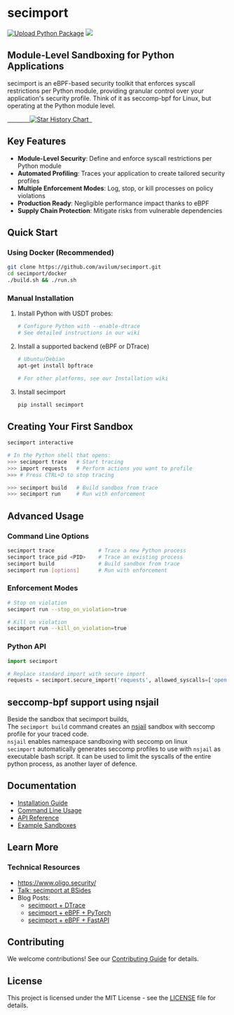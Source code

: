 # secimport

[![Upload Python Package](https://github.com/avilum/secimport/actions/workflows/python-publish.yml/badge.svg)](https://github.com/avilum/secimport/actions/workflows/python-publish.yml)
![](https://img.shields.io/badge/Test_Coverage-90%-blue)

## Module-Level Sandboxing for Python Applications

secimport is an eBPF-based security toolkit that enforces syscall restrictions per Python module, providing granular control over your application's security profile. Think of it as seccomp-bpf for Linux, but operating at the Python module level.

<a href="https://star-history.com/#avilum/secimport&Date">
 <picture>
   <source media="(prefers-color-scheme: dark)" srcset="https://api.star-history.com/svg?repos=avilum/secimport&type=Date&theme=dark" />
   <source media="(prefers-color-scheme: light)" srcset="https://api.star-history.com/svg?repos=avilum/secimport&type=Date" />
   <img alt="Star History Chart" src="https://api.star-history.com/svg?repos=avilum/secimport&type=Date" />
 </picture>
</a>

## Key Features

- **Module-Level Security**: Define and enforce syscall restrictions per Python module
- **Automated Profiling**: Traces your application to create tailored security profiles
- **Multiple Enforcement Modes**: Log, stop, or kill processes on policy violations
- **Production Ready**: Negligible performance impact thanks to eBPF
- **Supply Chain Protection**: Mitigate risks from vulnerable dependencies

## Quick Start

### Using Docker (Recommended)

```bash
git clone https://github.com/avilum/secimport.git
cd secimport/docker
./build.sh && ./run.sh
```

### Manual Installation

1. Install Python with USDT probes:
   ```bash
   # Configure Python with --enable-dtrace
   # See detailed instructions in our wiki
   ```

2. Install a supported backend (eBPF or DTrace)
   ```bash
   # Ubuntu/Debian
   apt-get install bpftrace

   # For other platforms, see our Installation wiki
   ```

3. Install secimport
   ```bash
   pip install secimport
   ```

## Creating Your First Sandbox

```bash
secimport interactive

# In the Python shell that opens:
>>> secimport trace   # Start tracing
>>> import requests   # Perform actions you want to profile
>>> # Press CTRL+D to stop tracing

>>> secimport build   # Build sandbox from trace
>>> secimport run     # Run with enforcement
```

## Advanced Usage

### Command Line Options

```bash
secimport trace              # Trace a new Python process
secimport trace_pid <PID>    # Trace an existing process
secimport build              # Build sandbox from trace
secimport run [options]      # Run with enforcement
```

### Enforcement Modes

```bash
# Stop on violation
secimport run --stop_on_violation=true

# Kill on violation
secimport run --kill_on_violation=true
```

### Python API

```python
import secimport

# Replace standard import with secure import
requests = secimport.secure_import('requests', allowed_syscalls=['open', 'read', ...])
```

## seccomp-bpf support using nsjail

Beside the sandbox that secimport builds, <br>
The `secimport build` command creates an <a href="https://github.com/google/nsjail">nsjail</a> sandbox with seccomp profile for your traced code.<br> `nsjail` enables namespace sandboxing with seccomp on linux<br>
`secimport` automatically generates seccomp profiles to use with `nsjail` as executable bash script.
It can be used to limit the syscalls of the entire python process, as another layer of defence.

## Documentation

- [Installation Guide](https://github.com/avilum/secimport/wiki/Installation)
- [Command Line Usage](https://github.com/avilum/secimport/wiki/Command-Line-Usage)
- [API Reference](https://github.com/avilum/secimport/wiki/Python-API)
- [Example Sandboxes](https://github.com/avilum/secimport/wiki/Sandbox-Examples)

## Learn More

### Technical Resources
- https://www.oligo.security/
- [Talk: secimport at BSides](https://youtu.be/nRV0ulYMsxU?t=1257)
- Blog Posts:
  - [secimport + DTrace](https://infosecwriteups.com/sandboxing-python-modules-in-your-code-1e590d71fc26?source=friends_link&sk=5e9a2fa4d4921af0ec94f175f7ee49f9)
  - [secimport + eBPF + PyTorch](https://infosecwriteups.com/securing-pytorch-models-with-ebpf-7f75732b842d?source=friends_link&sk=14d8db403aaf66724a8a69b4dea24e12)
  - [secimport + eBPF + FastAPI](https://avi-lumelsky.medium.com/secure-fastapi-with-ebpf-724d4aef8d9e?source=friends_link&sk=b01a6b97ef09003b53cd52c479017b03)
  
## Contributing

We welcome contributions! See our [Contributing Guide](https://github.com/avilum/secimport/blob/master/docs/CONTRIBUTING.md) for details.

## License

This project is licensed under the MIT License - see the [LICENSE](LICENSE) file for details.
